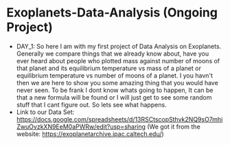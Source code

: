 # Exoplanets-Data-Analysis (Ongoing Project)

- DAY_1: So here I am with my first project of Data Analysis on Exoplanets. Generally we compare things that we already know about, have you ever heard about people who plotted mass against number of moons of that planet and its equilibrium temperature vs mass of a planet or equilibrium temperature vs number of moons of a planet. I you havn't then we are here to show you some amazing thing that you would have never seen. To be frank I dont know whats going to happen, It can be that a new formula will be found or I will just get to see some random stuff that I cant figure out. So lets see what happens.
- Link to our Data Set: https://docs.google.com/spreadsheets/d/13RSCtscopSthvk2NQ9sO7mhiZwuOvzkXN9EeM0aPWRw/edit?usp=sharing  (We got it from the website: https://exoplanetarchive.ipac.caltech.edu/)
